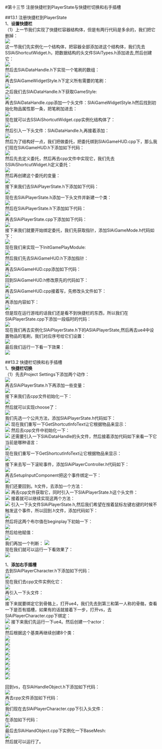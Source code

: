 #第十三节 注册快捷栏到PlayerState与快捷栏切换和右手插槽   
    
##13.1 注册快捷栏到PlayerState   
1、**设置快捷栏**    
（1）上一节我们实现了快捷栏容器结构体，但是有两行代码是多余的，我们把它删掉：   
![](https://i.imgur.com/EUFkgxK.png)   
这一节我们先实例化一个结构体，把容器全部添加进这个结构体，我们先去SSlAiShortcutWidget.h，把数据结构的头文件SlAiTypes.h添加进去,然后创建它：    
![](https://i.imgur.com/LQ0bWba.png)   
然后去SlAiDataHandle.h下实现一个笔刷的数组：    
![](https://i.imgur.com/zzR5nj9.png)    
再去SlAiGameWidgetStyle.h下定义所有需要的笔刷：   
![](https://i.imgur.com/aOdM6Zs.png)   
之后我们去SlAiDataHandle.h下获取GameStyle:   
![](https://i.imgur.com/Uw7ZXeF.png)   
再去SlAiDataHandle.cpp添加一个头文件：SlAiGameWidgetStyle.h然后找到初始化物品属性那一条，把笔刷加进去：   
![](https://i.imgur.com/OMxPhbt.png)    
现在就可以去SSlAiShortcutWidget.cpp实例化结构体了：   
![](https://i.imgur.com/Yjm5Et0.png)     
然后引入一下头文件：SlAiDataHandle.h,再接着添加：   
![](https://i.imgur.com/7lQyFKm.png)    
然后为了结构好一点，我们把做委托，把委托绑到SlAiGameHUD.cpp下，那么我们现在SlAiGameHUD.h下添加如下代码：   
![](https://i.imgur.com/xgwv1v1.png)   
然后先去定义委托，然后再去cpp文件中实现它，我们先去SSlAiShortcutWidget.h定义委托：     
![](https://i.imgur.com/eaXt6qW.png)     
然后再创建这个委托的变量：    
![](https://i.imgur.com/LZWKZ3F.png)   
接下来我们去SlAiPlayerState.h下添加如下代码：   
![](https://i.imgur.com/49kPBlU.png)      
现在去SlAiPlayerState.h添加一下头文件并新建一个类：   
![](https://i.imgur.com/fKkogW3.png)     
然后在SlAiPlayerState.h下添加如下代码：    
![](https://i.imgur.com/JnbGffU.png)        
再去SlAiPlayerState.cpp下添加如下代码：    
![](https://i.imgur.com/LS3GnIv.png)    
接下来我们就要开始绑定委托，我们先获取指针，添加SlAiGameMode.h代码如下：     
![](https://i.imgur.com/E4FHrBP.png)    
现在我们来实现一下InitGamePlayModule:     
![](https://i.imgur.com/t3MZvDJ.png)    
然后我们先去SlAiGameHUD.h下添加指针：   
![](https://i.imgur.com/VOtlxzP.png)   
再去SlAiGameHUD.cpp添加如下代码：    
![](https://i.imgur.com/RCppxnA.png)    
回到SlAiGameHUD.h修改原先的代码如下：    
![](https://i.imgur.com/txpfmZ8.png)    
再去SlAiGameHUD.cpp接着写，先修改头文件如下：    
![](https://i.imgur.com/lDuhOaf.png)    
再添加内容如下：   
![](https://i.imgur.com/42PGA6m.png)     
但是现在运行游戏的话我们还是看不到快捷栏的东西，所以我们在SlAiPlayerState.cpp下添加一段临时的代码：    
![](https://i.imgur.com/pCIB48K.png)     
现在我们再去实例化SlAiPlayerState.h下的ASlAiPlayerState,然后再去ue4中设置物品的笔刷，我们对应序号给它们设置：    
![](https://i.imgur.com/v2Cy32J.png)   
最后我们运行一下看一下效果：   
![](https://i.imgur.com/14qE1hW.png)        
         
##13.2 快捷栏切换和右手插槽   
1、**快捷栏切换**    
（1）先去Project Settings下添加两个动作：     
![](https://i.imgur.com/sOhECnE.png)     
再去SlAiPlayerState.h下再添加一些变量：   
![](https://i.imgur.com/fGTTE63.png)   
接下来我们去cpp文件初始化一下：     
![](https://i.imgur.com/iPahdHV.png)       
然后就可以实现choose了：     
![](https://i.imgur.com/3b38kBu.png)    
我们先选一个公共方法，添加SlAiPlayerState.h代码如下：   
![](https://i.imgur.com/xCWTZxU.png)
现在我们重写一下GetShortcutInfoText让它根据物品来显示：     
![](https://i.imgur.com/nO6n6ov.png)
然后去cpp文件中初始化一下：    
![](https://i.imgur.com/mgID6fC.png)
还需要引入一下SlAiDataHandle的头文件，然后接着添加代码如下来看一下它当前是哪种语言：    
![](https://i.imgur.com/tgwVGG7.png)     
现在我们重写一下GetShortcutInfoText让它根据物品来显示：     
![](https://i.imgur.com/nO6n6ov.png)    
接下来去写一下滚轮事件，添加SlAiPlayerController.h代码如下：   
![](https://i.imgur.com/SNsJeaF.png)      
再去SetupInputComponent把这个事件绑定一下：    
![](https://i.imgur.com/2CcLHAk.png)    
我们还要回到。h文件，去添加一个方法：    
![](https://i.imgur.com/0SaSGMV.png)
再去cpp文件获取它，同时引入一下SlAiPlayerState.h这个头文件：    
![](https://i.imgur.com/wiNT7yD.png)
接着就可以继续实现这两个方法：    
![](https://i.imgur.com/QdUdnRV.png)
引入一下头文件SlAiPlayerState.h,然后我们希望在按着鼠标左键右键的时候不触发这个事件，所以回到.h文件，添加代码如下：    
![](https://i.imgur.com/P6i1VvD.png)    
然后将这两个布尔值在beginplay下初始一下：   
![](https://i.imgur.com/ymj4oS5.png)    
然后给他赋值：   
![](https://i.imgur.com/nVBzkyI.png)   
我们再加一个判断：
![](https://i.imgur.com/lNcJZ6R.png)    
现在我们就可以运行一下看效果了：   
![](https://i.imgur.com/aVBbpJs.png)    
     
1、**添加右手插槽**  
去到SlAiPlayerCharacter.h下添加如下代码：    
![](https://i.imgur.com/siXh8qs.png)     
现在我们去cpp文件实例化它：    
![](https://i.imgur.com/mmyzId5.png)     
再引入一下头文件：     
![](https://i.imgur.com/JSMyjnT.png)    
接下来就要绑定它到骨骼上，打开ue4，我们先去到第三和第一人称的骨骼，查看一下是否有插槽，如果有的话就接着下一步，打开vs，去SlAiPlayerCharacter.cpp下绑定：    
![](https://i.imgur.com/aCFMzPp.png)
接下来我们先运行一下ue4。然后创建一个actor：    
![](https://i.imgur.com/OYUqZh0.png)   
然后根据这个基类再继续创建8个类：   
![](https://i.imgur.com/w9ZRmhZ.png)    
![](https://i.imgur.com/NqMuvE2.png)    
![](https://i.imgur.com/3Twpl42.png)    
![](https://i.imgur.com/Of7xMxM.png)     
![](https://i.imgur.com/jzwokDh.png)   
![](https://i.imgur.com/u9LFPda.png)     
![](https://i.imgur.com/zP6xGEN.png)   
![](https://i.imgur.com/thgHdrb.png)    
![](https://i.imgur.com/7Lc8YUF.png)    
    
回到vs，在SlAiHandleObject.h下添加如下代码：    
![](https://i.imgur.com/nknZvr8.png)     
再去cpp文件添加如下代码：    
![](https://i.imgur.com/Q2MeqWq.png)    
我们现在去SlAiPlayerCharacter.cpp下引入头文件：    
![](https://i.imgur.com/8JKDpah.png)   
在添加如下代码：    
![](https://i.imgur.com/PDtdyfq.png)   
最后去SlAiHandObject.cpp下实例化一下BaseMesh:   
![](https://i.imgur.com/wyqkCSA.png)   
然后就可以运行了。   
